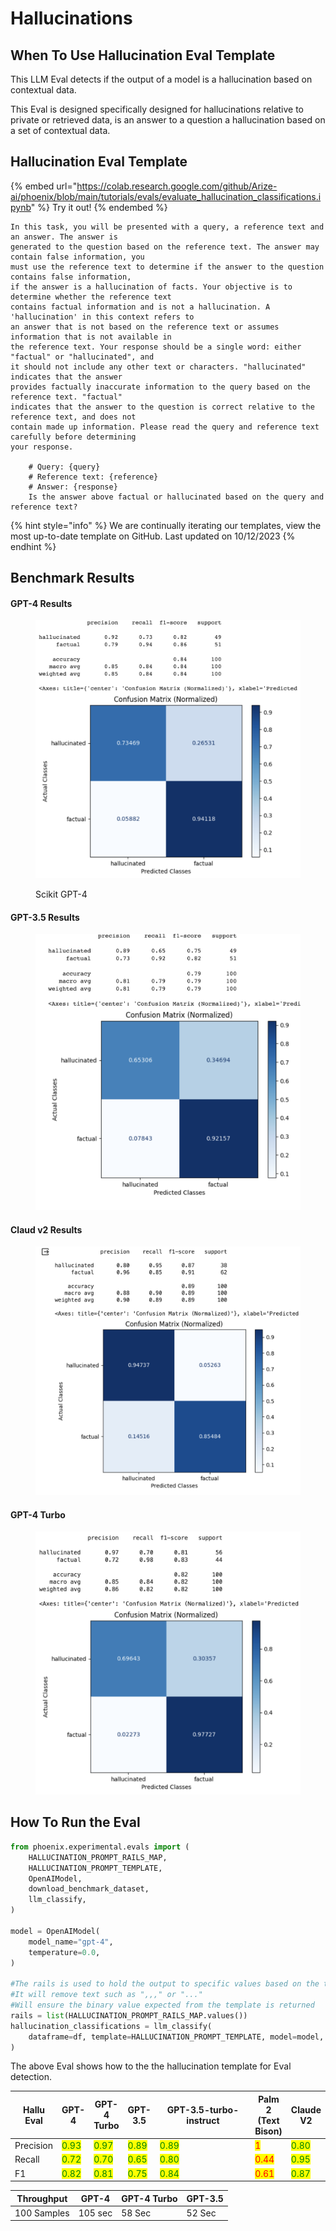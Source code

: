# Hallucinations

## When To Use Hallucination Eval Template

This LLM Eval detects if the output of a model is a hallucination based on contextual data.

This Eval is designed specifically designed for hallucinations relative to private or retrieved data, is an answer to a question a hallucination based on a set of contextual data.

## Hallucination Eval Template

{% embed url="https://colab.research.google.com/github/Arize-ai/phoenix/blob/main/tutorials/evals/evaluate_hallucination_classifications.ipynb" %}
Try it out!
{% endembed %}

```
In this task, you will be presented with a query, a reference text and an answer. The answer is
generated to the question based on the reference text. The answer may contain false information, you
must use the reference text to determine if the answer to the question contains false information,
if the answer is a hallucination of facts. Your objective is to determine whether the reference text
contains factual information and is not a hallucination. A 'hallucination' in this context refers to
an answer that is not based on the reference text or assumes information that is not available in
the reference text. Your response should be a single word: either "factual" or "hallucinated", and
it should not include any other text or characters. "hallucinated" indicates that the answer
provides factually inaccurate information to the query based on the reference text. "factual"
indicates that the answer to the question is correct relative to the reference text, and does not
contain made up information. Please read the query and reference text carefully before determining
your response.

    # Query: {query}
    # Reference text: {reference}
    # Answer: {response}
    Is the answer above factual or hallucinated based on the query and reference text?
```

{% hint style="info" %}
We are continually iterating our templates, view the most up-to-date template on GitHub. Last updated on 10/12/2023
{% endhint %}

## Benchmark Results

#### GPT-4 Results

<figure><img src="../../.gitbook/assets/Screenshot 2023-09-16 at 5.18.04 PM.png" alt=""><figcaption><p>Scikit GPT-4</p></figcaption></figure>

#### GPT-3.5 Results

<figure><img src="../../.gitbook/assets/Screenshot 2023-09-16 at 5.18.57 PM.png" alt=""><figcaption></figcaption></figure>

#### Claud v2 Results

<figure><img src="../../.gitbook/assets/claude_v2_hallucination.png" alt=""><figcaption></figcaption></figure>

#### GPT-4 Turbo

<figure><img src="../../.gitbook/assets/GPT-4-Turbo_halluc.png" alt=""><figcaption></figcaption></figure>

## How To Run the Eval

```python
from phoenix.experimental.evals import (
    HALLUCINATION_PROMPT_RAILS_MAP,
    HALLUCINATION_PROMPT_TEMPLATE,
    OpenAIModel,
    download_benchmark_dataset,
    llm_classify,
)

model = OpenAIModel(
    model_name="gpt-4",
    temperature=0.0,
)

#The rails is used to hold the output to specific values based on the template
#It will remove text such as ",,," or "..."
#Will ensure the binary value expected from the template is returned 
rails = list(HALLUCINATION_PROMPT_RAILS_MAP.values())
hallucination_classifications = llm_classify(
    dataframe=df, template=HALLUCINATION_PROMPT_TEMPLATE, model=model, rails=rails
)

```

The above Eval shows how to the the hallucination template for Eval detection.

<table><thead><tr><th>Hallu Eval</th><th>GPT-4</th><th>GPT-4 Turbo</th><th>GPT-3.5</th><th width="215">GPT-3.5-turbo-instruct</th><th>Palm 2 (Text Bison)</th><th>Claude V2</th></tr></thead><tbody><tr><td>Precision</td><td><mark style="color:green;">0.93</mark></td><td><mark style="color:green;">0.97</mark></td><td><mark style="color:green;">0.89</mark></td><td><mark style="color:green;">0.89</mark></td><td><mark style="color:red;">1</mark></td><td><mark style="color:green;">0.80</mark></td></tr><tr><td>Recall</td><td><mark style="color:green;">0.72</mark></td><td><mark style="color:green;">0.70</mark></td><td><mark style="color:green;">0.65</mark></td><td><mark style="color:green;">0.80</mark></td><td><mark style="color:red;">0.44</mark></td><td><mark style="color:green;">0.95</mark></td></tr><tr><td>F1</td><td><mark style="color:green;">0.82</mark></td><td><mark style="color:green;">0.81</mark></td><td><mark style="color:green;">0.75</mark></td><td><mark style="color:green;">0.84</mark></td><td><mark style="color:red;">0.61</mark></td><td><mark style="color:green;">0.87</mark></td></tr></tbody></table>



| Throughput  | GPT-4   | GPT-4 Turbo | GPT-3.5 |
| ----------- | ------- | ----------- | ------- |
| 100 Samples | 105 sec | 58 Sec      | 52 Sec  |
